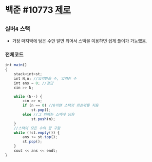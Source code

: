 # 백준 #10773 [제로](https://www.acmicpc.net/problem/10773)
`실버4` `스택`
---
- 가장 마지막에 담은 수만 알면 되어서 스택을 이용하면 쉽게 풀이가 가능했음.

### 전체코드
```jsx
int main()
{
	stack<int>st;
	int N,n; //입력받을 수, 입력한 수
	int ans = 0; //정답
	cin >> N;

	while (N--) {
		cin >> n;
		if (n == 0) //0이면 스택의 최상위를 지움
			st.pop();
		else //그 외에는 스택에 담음
			st.push(n);
	}
	//스택의 모든 수의 합 구함
	while (!st.empty()) { 
		ans += st.top();
		st.pop();
	}
	cout << ans << endl;
}
```
